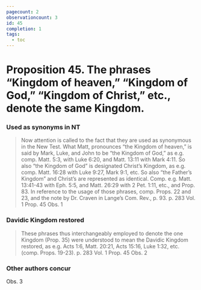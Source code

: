 ```yaml
---
pagecount: 2
observationcount: 3
id: 45
completion: 1
tags:
  - toc
---
```

# Proposition 45. The phrases “Kingdom of heaven,” “Kingdom of God,” “Kingdom of Christ,” etc., denote the same Kingdom.
### Used as synonyms in NT
>Now attention is called to the fact that they are used as synonymous in the New Test. What Matt, pronounces “the Kingdom of heaven,” is said by Mark, Luke, and John to be “the Kingdom of God,” as e.g. comp. Matt. 5:3, with Luke 6:20, and Matt. 13:11 with Mark 4:11. So also “the Kingdom of God” is designated Christ’s Kingdom, as e.g. comp. Matt. 16:28 with Luke 9:27, Mark 9:1, etc. So also “the Father’s Kingdom” and Christ’s are represented as identical. Comp. e.g. Matt. 13:41-43 with Eph. 5:5, and Matt. 26:29 with 2 Pet. 1:11, etc., and Prop. 83. In reference to the usage of those phrases, comp. Props. 22 and 23, and the note by Dr. Craven in Lange’s Com. Rev., p. 93.
>p. 283 Vol. 1 Prop. 45 Obs. 1
### Davidic Kingdom restored
>These phrases thus interchangeably employed to denote the one Kingdom (Prop. 35) were understood to mean the Davidic Kingdom restored, as e.g. Acts 1:6, Matt. 20:21, Acts 15:16, Luke 1:32, etc. (comp. Props. 19-23).
>p. 283 Vol. 1 Prop. 45 Obs. 2

### Other authors concur
Obs. 3

